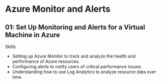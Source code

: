 # Azure Monitor and Alerts

## 01: Set Up Monitoring and Alerts for a Virtual Machine in Azure

Skills
* Setting up Azure Monitor to track and analyze the health and performance of Azure resources.
* Configuring alerts to notify users of critical performance issues.
* Understanding how to use Log Analytics to analyze resource data over time.
